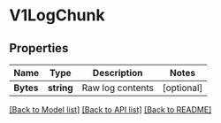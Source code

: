 # V1LogChunk

## Properties

Name | Type | Description | Notes
------------ | ------------- | ------------- | -------------
**Bytes** | **string** | Raw log contents | [optional] 

[[Back to Model list]](../README.md#documentation-for-models) [[Back to API list]](../README.md#documentation-for-api-endpoints) [[Back to README]](../README.md)


